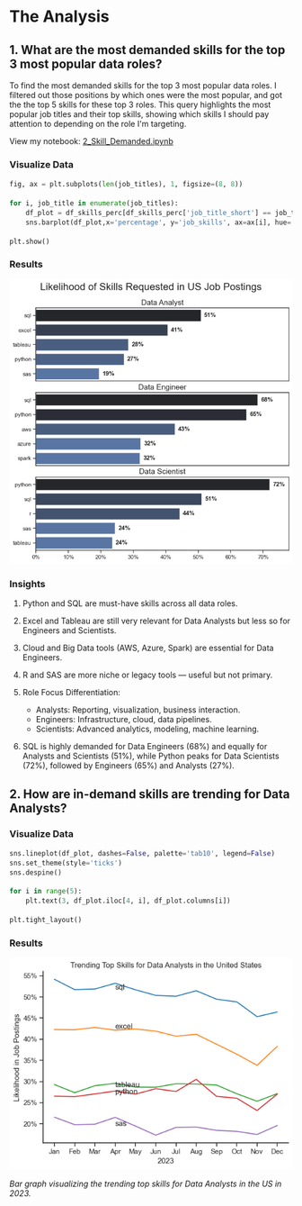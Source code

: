 # The Analysis

## 1. What are the most demanded skills for the top 3 most popular data roles?

To find the most demanded skills for the top 3 most popular data roles. I filtered out those positions by which ones were the most popular, and got the the top 5 skills for these top 3 roles. This query highlights the most popular job titles and their top skills, showing which skills I should pay attention to depending on the role I'm targeting.

View my notebook:
[2_Skill_Demanded.ipynb](3_Project/2_Skill_Demand.ipynb)

### Visualize Data

```python
fig, ax = plt.subplots(len(job_titles), 1, figsize=(8, 8))

for i, job_title in enumerate(job_titles):
    df_plot = df_skills_perc[df_skills_perc['job_title_short'] == job_title].head(5)
    sns.barplot(df_plot,x='percentage', y='job_skills', ax=ax[i], hue='percentage', palette='dark:b_r')

plt.show()
```
### Results

![Visualization of Top Skills for Data Nerds](3_Project/images/skill_demanded.png)

### Insights


1. Python and SQL are must-have skills across all data roles.

2. Excel and Tableau are still very relevant for Data Analysts but less so for Engineers and Scientists.

3. Cloud and Big Data tools (AWS, Azure, Spark) are essential for Data Engineers.

4. R and SAS are more niche or legacy tools — useful but not primary.

5. Role Focus Differentiation:
    - Analysts: Reporting, visualization, business interaction.
    - Engineers: Infrastructure, cloud, data pipelines.
    - Scientists: Advanced analytics, modeling, machine learning.

6. SQL is highly demanded for Data Engineers (68%) and equally for Analysts and Scientists (51%), while Python peaks for Data Scientists (72%), followed by Engineers (65%) and Analysts (27%).

## 2. How are in-demand skills are trending for Data Analysts?

### Visualize Data

```python
sns.lineplot(df_plot, dashes=False, palette='tab10', legend=False)
sns.set_theme(style='ticks')
sns.despine()

for i in range(5):
    plt.text(3, df_plot.iloc[4, i], df_plot.columns[i])

plt.tight_layout()

```

### Results

![Trending Top Skills for Data Analysts in the US](3_Project/images/trending_skills.png)

*Bar graph visualizing the trending top skills for Data Analysts in the US in 2023.*


